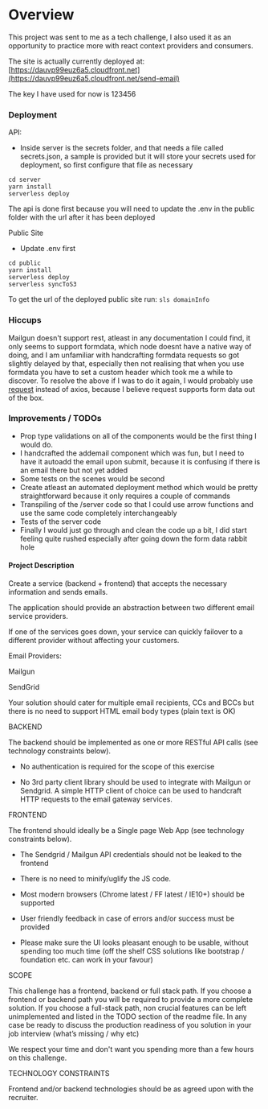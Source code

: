 # Overview
This project was sent to me as a tech challenge, I also used it as an opportunity to practice more
with react context providers and consumers.

The site is actually currently deployed at: [https://dauvp99euz6a5.cloudfront.net](https://dauvp99euz6a5.cloudfront.net/send-email)

The key I have used for now is 123456

### Deployment
API: 
- Inside server is the secrets folder, and that needs a file called secrets.json, a sample is provided but
it will store your secrets used for deployment, so first configure that file as necessary
```
cd server
yarn install
serverless deploy
```
The api is done first because you will need to update the .env in
the public folder with the url after it has been deployed

Public Site
- Update .env first
```
cd public
yarn install
serverless deploy
serverless syncToS3
```
To get the url of the deployed public site run: `sls domainInfo`

### Hiccups
Mailgun doesn't support rest, atleast in any documentation I could find, it only seems to support formdata,
which node doesnt have a native way of doing, and I am unfamiliar with handcrafting formdata requests so got
slightly delayed by that, especially then not realising that when you use formdata you have to set a custom
header which took me a while to discover. To resolve the above if I was to do it again, I would probably
use [request](https://www.npmjs.com/package/request) instead of axios, because I believe request supports
form data out of the box.

### Improvements / TODOs
- Prop type validations on all of the components would be the first thing I would do.
- I handcrafted the addemail component which was fun, but I need to have it autoadd the email upon
submit, because it is confusing if there is an email there but not yet added
- Some tests on the scenes would be second
- Create atleast an automated deployment method which would be pretty straightforward because it only
requires a couple of commands
- Transpiling of the /server code so that I could use arrow functions and use the same code completely
interchangeably
- Tests of the server code
- Finally I would just go through and clean the code up a bit, I did start feeling quite rushed
especially after going down the form data rabbit hole

#### Project Description


Create a service (backend + frontend) that accepts the necessary information and sends emails.

The application should provide an abstraction between two different email service providers.

If one of the services goes down, your service can quickly failover to a different provider without affecting your customers.

Email Providers:

Mailgun

SendGrid

Your solution should cater for multiple email recipients, CCs and BCCs but there is no need to support HTML email body types (plain text is OK)

BACKEND

The backend should be implemented as one or more RESTful API calls (see technology constraints below).

- No authentication is required for the scope of this exercise

- No 3rd party client library should be used to integrate with Mailgun or Sendgrid. A simple HTTP client of choice can be used to handcraft HTTP requests to the email gateway services.

FRONTEND
 
The frontend should ideally be a Single page Web App (see technology constraints below).

- The Sendgrid / Mailgun API credentials should not be leaked to the frontend

- There is no need to minify/uglify the JS code.

- Most modern browsers (Chrome latest / FF latest / IE10+) should be supported

- User friendly feedback in case of errors and/or success must be provided

- Please make sure the UI looks pleasant enough to be usable, without spending too much time (off the shelf CSS solutions like bootstrap / foundation etc. can work in your favour)

SCOPE
 

This challenge has a frontend, backend or full stack path. If you choose a frontend or backend path you will be required to provide a more complete solution. If you choose a full-stack path, non crucial features can be left unimplemented and listed in the TODO section of the readme file. In any case be ready to discuss the production readiness of you solution in your job interview (what’s missing / why etc)

We respect your time and don't want you spending more than a few hours on this challenge.

 

TECHNOLOGY CONSTRAINTS
 

Frontend and/or backend technologies should be as agreed upon with the recruiter.